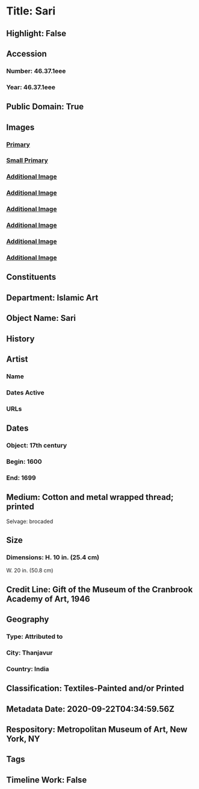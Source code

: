 # Title: Sari
## Highlight: False
## Accession
### Number: 46.37.1eee
### Year: 46.37.1eee
## Public Domain: True
## Images
### [Primary](https://images.metmuseum.org/CRDImages/is/original/wb-46.37.1eee.JPG)
### [Small Primary](https://images.metmuseum.org/CRDImages/is/web-large/wb-46.37.1eee.JPG)
### [Additional Image](https://images.metmuseum.org/CRDImages/is/original/wb-46.37.1eeeb.JPG)
### [Additional Image](https://images.metmuseum.org/CRDImages/is/original/wb-46.37.1eeec.JPG)
### [Additional Image](https://images.metmuseum.org/CRDImages/is/original/wb-46.37.1eeed.JPG)
### [Additional Image](https://images.metmuseum.org/CRDImages/is/original/wb-46.37.1eeef.JPG)
### [Additional Image](https://images.metmuseum.org/CRDImages/is/original/wb-46.37.1eeee.JPG)
### [Additional Image](https://images.metmuseum.org/CRDImages/is/original/136310.jpg)
## Constituents
## Department: Islamic Art
## Object Name: Sari
## History
## Artist
### Name
### Dates Active
### URLs
## Dates
### Object: 17th century
### Begin: 1600
### End: 1699
## Medium: Cotton and metal wrapped thread; printed
Selvage: brocaded
## Size
### Dimensions: H. 10 in. (25.4 cm)
W. 20 in. (50.8 cm)
## Credit Line: Gift of the Museum of the Cranbrook Academy of Art, 1946
## Geography
### Type: Attributed to
### City: Thanjavur
### Country: India
## Classification: Textiles-Painted and/or Printed
## Metadata Date: 2020-09-22T04:34:59.56Z
## Respository: Metropolitan Museum of Art, New York, NY
## Tags
## Timeline Work: False